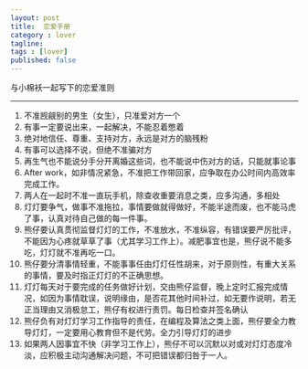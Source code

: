 ```yaml
---
layout: post
title:  恋爱手册
category : lover
tagline: 
tags : [lover]
published: false
---
```


与小棉袄一起写下的恋爱准则

--------------------

1.	不准觊觎别的男生（女生），只准爱对方一个
2.	有事一定要说出来，一起解决，不能忍着憋着
3.	绝对地信任、尊重、支持对方，永远是对方的脑残粉
4.	有事可以选择不说，但绝不准骗对方
5.	再生气也不能说分手分开离婚这些词，也不能说中伤对方的话，只能就事论事
6.	After work，如非情况紧急，不准把工作带回家，应争取在办公时间内高效率完成工作。
7.	两人在一起时不准一直玩手机，除查收重要消息之类，应多沟通，多相处
8.	灯灯要争气，做事不准拖拉，事情要做就得做好，不能半途而废，也不能马虎了事，认真对待自己做的每一件事。
9.	熊仔要认真贯彻监督灯灯的工作，不准放水，不准纵容，有错误要严厉批评，不能因为心疼就草草了事（尤其学习工作上）。减肥事宜也是，熊仔说不能多吃，灯灯就不准再吃一口。
10.	熊仔要分清事情轻重，不能事事任由灯灯任性胡来，对于原则性，有重大关系的事情，要及时指正灯灯的不正确思想。
11.	灯灯每天对于要完成的任务做好计划，交由熊仔监督，晚上定时汇报完成情况，如因为事情耽误，说明缘由，是否花其他时间补过，如无要作说明，若无正当理由又消极怠工，熊仔有权进行责罚。每日检查并签名确认
12.	熊仔负有对灯灯学习工作指导的责任，在编程及算法之类上面，熊仔要全力教导灯灯，一定要用心教育但不是代劳。全力引导灯灯的进步
13.	如果两人因事宜不快（非学习工作上），熊仔不可以沉默以对或对灯灯态度冷淡，应积极主动沟通解决问题，不可把错误都归咎于一人。
